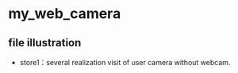 # my_web_camera

## file illustration

* store1：several realization visit of user camera without webcam.